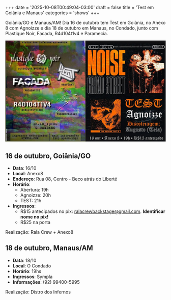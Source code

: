 +++
date = '2025-10-08T00:49:04-03:00'
draft = false
title = 'Test em Goiânia e Manaus'
categories = 'shows'
+++

Goiânia/GO e Manaus/AM! Dia 16 de outubro tem Test em Goiânia, no Anexo 8 com Agnoizze e dia 18 de outubro em Manaus, no Condado, junto com Plastique Noir, Facada, R4d104t1v4 e Paramecia.

![Test em Goiânia e Manaus](featured.jpg)

## 16 de outubro, Goiânia/GO

- **Data**: 16/10
- **Local**: Anexo8
- **Endereço**: Rua 08, Centro - Beco atrás do Liberté
- **Horário**:
  - Abertura: 19h
  - Agnoizze: 20h
  - TEST: 21h
- **Ingressos**:
  - R$15 antecipados no pix: ralacrewbackstage@gmail.com. **Identificar nome no pix!**
  - R$25 na porta

Realização: Rala Crew + Anexo8

## 18 de outubro, Manaus/AM

- **Data**: 18/10
- **Local**: O Condado
- **Horário**: 19hs
- **Ingressos**: Sympla
- **Informações**: (92) 99400-5995

Realização: Distro dos Infernos

